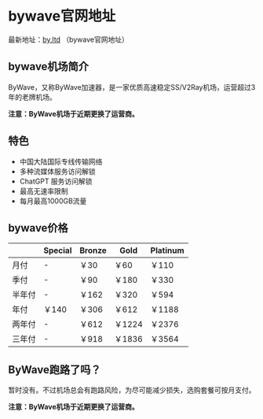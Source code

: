 # bywave官网地址

最新地址：[by.ltd](https://user.by.ltd/aff.php?aff=28627) （bywave官网地址）

## bywave机场简介

ByWave，又称ByWave加速器，是一家优质高速稳定SS/V2Ray机场，运营超过3年的老牌机场。

**注意：ByWave机场于近期更换了运营商。**

## 特色

* 中国大陆国际专线传输网络
* 多种流媒体服务访问解锁
* ChatGPT 服务访问解锁
* 最高无速率限制
* 每月最高1000GB流量

## bywave价格

||Special|Bronze|Gold|Platinum|
|----|----|----|----|----|
|月付|-|￥30|￥60|￥110|
|季付|-|￥90|￥180|￥330|
|半年付|-|￥162|￥320|￥594|
|年付|￥140|￥306|￥612|￥1188|
|两年付|-|￥612|￥1224|￥2376|
|三年付|-|￥918|￥1836|￥3564|


## ByWave跑路了吗？

暂时没有。不过机场总会有跑路风险，为尽可能减少损失，选购套餐可按月支付。

**注意：ByWave机场于近期更换了运营商。**
